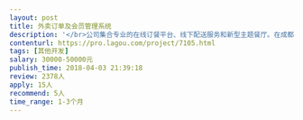 ```yaml
---                
layout: post       
title: 外卖订单及会员管理系统           
description: '</br>公司集合专业的在线订餐平台、线下配送服务和新型主题餐厅。在成都有 1 个中 央厨房、4 个加工门店。当前面临如下问题:</br>1) 接单:目前接单过去传统，依靠客服人员与客户微信一对一对接交流，常常出现无 法有效多人对接，忙碌时无法估计多个客服，不能实现高效准确服务，时常冷落客 户。</br>2) 发单:接下订单后仍用微信分发至门店，虽然简便也能及时沟通，但从长远看不是 理想之举。</br>3) 回收:餐盒回收仍是依靠客户在公众号留言，或者联系服务微信，再通过达达快递 回收餐盒，在门店清点后返回给客户现金。中间环节实在太多严重影响了客服人员 的精力和时间。</br>4) 配送:目前，对于小型团餐(100 份以下)，一般采用达达快递配送，但经常遭遇 放不下保温箱的困境，导致配送不及时，从而引起客户不满;对于大型团餐，依托 58 同城进行配送。</br></br>需求描述详见pdf文档描述：</br></br>https://pan.gugud.com/index.php/s/9MqSW3gPjjB7Bc3</br></br>投标条件：需要具备现成的成果，少量个性化工作即可上线使用。</br>'     
contenturl: https://pro.lagou.com/project/7105.html      
tags: [其他开发]            
salary: 30000-50000元          
publish_time: 2018-04-03 21:39:18         
review: 2378人                   
apply: 15人                   
recommend: 5人                   
time_range: 1-3个月              
---                 
```

